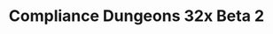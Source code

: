 ---
layout: post
title: Compliance Dungeons 32x Beta 2
permalink: /compliance32xDungeons/B2
comments: true
comments-id: Dungeons-Beta-2
header-img: compliance32xDungeons/releases/B2.jpg

long_text: While the main Compliance packs have been steadily receiving updates for the past months, Compliance Dungeons has been left behind. With the Compliance project turning 1 recently, we're now changing this and bringing everybody a massive update, with all of the past 10 months of work condensed into a single release.<br>Not only have we added support for all DLCs that have come out since January, but we've also updated all textures to match the higher-quality textures of today's main Compliance pack, but we'v also added many large and small features as well. We hope you like this update, and stay tuned for future awesomeness!<br><br>TECHNICAL NOTE&#58; For all of the new features to work, this version of the pack now requires the Blueprint Loader or Custom Skins Loader. Read the changelog for more details.

main_changelog: changelogs/dungeons

download:
  - GitHub:
    - https://github.com/Compliance-Dungeons/Resource-Pack/releases/download/B2/1-Compliance-Dungeons-Beta-2.pak
  - CurseForge:
    - https://www.curseforge.com/minecraft-dungeons/mods/compliance-dungeons/download/3521734
  - How to install:
    - https://dokucraft.co.uk/stash/?help=modding-dungeons

---
